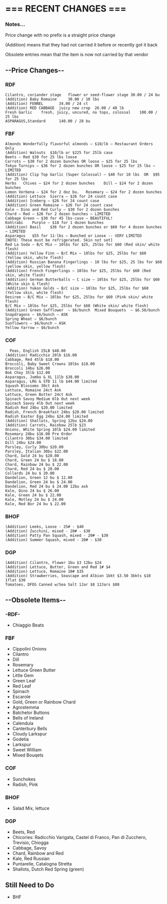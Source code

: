 # === RECENT CHANGES ===

### Notes...

Price change with no prefix is a straight price change

(Addition) means that they had not carried it before or recently got it back

Obsolete entries mean that the item is now not carried by that vendor

## --Price Changes--

### RDF
    Cilantro, coriander stage	flower or seed-flower stage	30.00 / 24 bu
    (Addition) Baby Romaine		30.00 / 10 lbs
    (Addition) FENNEL		34.00 / 24 ct
    (Addition) RED CABBAGE	juicy new crop	26.00 / 40 lb
    Fresh Garlic	fresh, juicy, uncured, no tops, colossal	100.00 / 25 lbs
    ASPARAGUS,Standard		140.00 / 28 bu

### FBF
    Almonds	Wonderfully flavorful almonds – $10/lb – Restaurant Orders Only
    (Addition) Walnuts	$10/lb or $225 for 25lb case
    Beets – Red $30 for 25 lbs loose
    Carrots – $30 for 2 dozen bunches OR loose – $25 for 25 lbs
    Tokyo Turnips – $36 for 2 dozen bunches OR loose – $25 for 25 lbs – LIMITED
    (Addition) Clip Top Garlic (Super Colossal) – $40 for 10 lbs  OR  $95 for 25 lbs
    Herbs	Chives – $24 for 2 dozen bunches	Dill – $24 for 2 dozen bunches
    Lemon Verbena – $24 for 2 doz bu.	Rosemary – $24 for 2 dozen bunches
    (Addition) Lettuce	Sierra – $26 for 24 count case
    (Addition) Iceberg – $26 for 24 count case
    (Addition) Green Romaine – $26 for 24 count case
    Kale – Dino and Red Curly – $30 for 2 dozen bunches
    Chard – Red – $26 for 2 dozen bunches – LIMITED
    Cabbage	Green – $30 for 45 lbs-case – BEAUTIFUL!
    Kohlrabi	Purple – $18 for 1 dozen bunches
    (Addition) Basil	$36 for 2 dozen bunches or $60 for 4 dozen bunches – LIMITED
    Asparagus	$55 for 11-lbs – Bunched or Loose -- VERY LIMITED
    [NOTE: These must be refrigerated. Skin not set]
    Red La Soda – B/C Mix – 10lbs for $25, 25lbs for $60 (Red skin/ white flesh)
    (Addition) Yellow Finn – B/C Mix – 10lbs for $25, 25lbs for $60 (Yellow skin, white flesh)
    (Addition) Russian Banana Fingerlings - 10 lbs for $25, 25 lbs for $60 (yellow skin, yellow flesh)
    (Addition) French Fingerlings – 10lbs for $25, 25lbs for $60 (Red skin, white flesh)
    (Addition) German Butterballs – C size – 10lbs for $25, 25lbs for $60 (White skin & flesh)
    (Addition) Yukon Golds – B/C size – 10lbs for $25, 25lbs for $60 (Yellow skin, white flesh)
    Desiree – B/C Mix – 10lbs for $25, 25lbs for $60 (Pink skin/ white flesh)
    B/C Mix – 10lbs for $25, 25lbs for $60 (White skin/ white flesh)
    (Addition) Green Safflower  – $6/bunch	Mixed Bouquets  – $6.50/bunch
    Snapdragons – $6/bunch – ASK
    Spring Wheat – $6/bunch
    Sunflowers – $6/bunch – ASK
    Yellow Yarrow – $6/bunch

### COF
	  Peas, English 25LB $40.00
    (Addition) Radicchio 20lb $16.00
    Cabbage, Red 45lb $18.00
    Broccoli, Baby Sweet Crowns 10lbs $18.00
    Broccoli 14bu $26.00
    Bok Choy 35lb $12.00
    Asparagus, Jumbo & XL 11lb $38.00
    Asparagus, LRG & STD 11 lb $44.00 limited
    Squash Blossoms 30ct Ask
    Lettuce, Romaine 24ct Ask
    Lettuce, Green Butter 24ct Ask
    Spinach Savoy Medium 6lb Out next week
    Spinach Savoy 4lb Out next week
    Radish Red 24bu $20.00 limited
    Radish, French Breakfast 24bu $20.00 limited
    Radish Easter Egg 24bu $24.00 limited
    (Addition) Shallots, Spring 12bu $24.00
    (Addition) Carrots, Rainbow 25lb $23
    Onions, White Spring 10lb $24.00 limited
    Rosemary 24bu $16.00 Pre Order
    Cilantro 30bu $34.00 limited
    Dill 24bu $24.00
    Parsley, Curly 30bu $20.00
    Parsley, Italian 30bu $22.00
    Chard, Gold 24 bu $20.00
    Chard, Green 24 bu $ 18.00
    Chard, Rainbow 24 bu $ 22.00
    Chard, Red 24 bu $ 20.00
    Collards 24 bu $ 20.00
    Dandelion, Green 12 bu $ 12.00
    Dandelion, Green 24 bu $ 24.00
    Dandelion, Red 24 bu $ 24.00 12bu ask
    Kale, Dino 24 bu $ 26.00
    Kale, Green 24 bu $ 22.00
    Kale, Motley 24 bu $ 24.00
    Kale, Red Bor 24 bu $ 22.00

### BHOF
    (Addition) Leeks, Loose - 25# - $40
    (Addition) Zucchini, mixed - 20# - $30
    (Addition) Patty Pan Squash, mixed - 20# - $30
    (Addition) Summer Squash, mixed - 20# - $30

### DGP
    (Addition) Cilantro, Flower 1bu $3 12bu $24
    (Addition) Lettuce, Butter, Green and Red 1# $4
    (Addition) Lettuce, Romaine 10# $35
    (Addition) Strawberries, Seascape and Albion 1bkt $3.50 3bkts $10 1flat $30
    Tomatoes, DFEG Canned w/Sea Salt 1Jar $8 12Jars $80

## --Obsolete Items--

### -RDF-
   - Chiaggio Beats

### FBF
  - Cippolini Onions
  - Cilantro
  - Dill
  - Rosemary
  - Lettuce Green Butter
  - Little Gem
  - Green Leaf
  - Red Leaf
  - Spinach
  - Escarole
  - Gold, Green or Rainbow Chard
  - Agrostemma
  - Batchelor Buttons
  - Bells of Ireland
  - Calendula
  - Canterbury Bells
  - Cloudy Larkspur
  - Godetia
  - Larkspur
  - Sweet William
  - Mixed Bouqets

### COF
  - Sunchokes
  - Radish, Pink

### BHOF
  - Salad Mix, lettuce

### DGP
  - Beets, Red
  - Chicories: Radicchio Varigata, Castel di Franco, Pan di Zucchero, Trevisio, Chiogga
  - Cabbage, Savoy
  - Chard, Rainbow and Red
  - Kale, Red Russian
  - Puntarelle, Catalogna Stretta
  - Shallots, Dutch Red Spring (green)

## Still Need to Do

- BHF
